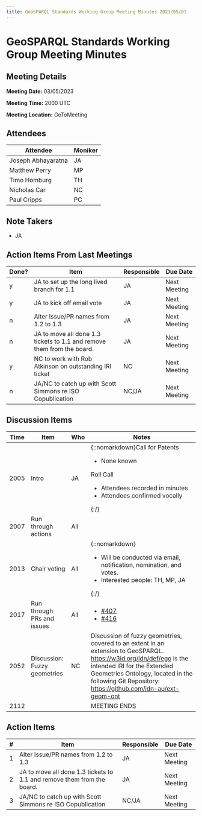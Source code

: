 ```yaml
---
title: GeoSPARQL Standards Working Group Meeting Minutes 2023/05/03
---
```

# GeoSPARQL Standards Working Group Meeting Minutes
## Meeting Details
**Meeting Date:** 03/05/2023

**Meeting Time:** 2000 UTC

**Meeting Location:** GoToMeeting  

## Attendees

| Attendee | Moniker |
| ---- | ---- |
| Joseph Abhayaratna | JA |
| Matthew Perry | MP |
| Timo Homburg | TH |
| Nicholas Car | NC |
| Paul Cripps | PC |


## Note Takers
- JA

## Action Items From Last Meetings

| Done? | Item | Responsible | Due Date |
| ---- | ---- | ---- | --- |
| y | JA to set up the long lived branch for 1.1 | JA | Next Meeting |
| y | JA to kick off email vote | JA | Next Meeting |
| n | Alter Issue/PR names from 1.2 to 1.3 | JA | Next Meeting |
| n | JA to move all done 1.3 tickets to 1.1 and remove them from the board. | JA | Next Meeting |
| y | NC to work with Rob Atkinson on outstanding IRI ticket | NC | Next Meeting |
| n | JA/NC to catch up with Scott Simmons re ISO Copublication | NC/JA | Next Meeting |

## Discussion Items

| Time | Item | Who | Notes |
| ---- | ---- | ---- | ---- |
| 2005 | Intro | JA | {::nomarkdown}Call for Patents<ul><li>None known</li></ul>Roll Call<ul><li>Attendees recorded in minutes</li><li>Attendees confirmed vocally</li></ul>{:/} |
| 2007 | Run through actions | All | |
| 2013 | Chair voting | All | {::nomarkdown}<ul><li>Will be conducted via email, notification, nomination, and votes.</li><li>Interested people: TH, MP, JA</li></ul>{:/} |
| 2017 | Run through PRs and issues | All | <ul><li>[#407](https://github.com/opengeospatial/ogc-geosparql/pull/407)</li><li>[#416](https://github.com/opengeospatial/ogc-geosparql/issues/416)</li></ul> |
| 2052 | Discussion: Fuzzy geometries | NC | Discussion of fuzzy geometries, covered to an extent in an extension to GeoSPARQL. https://w3id.org/idn/def/ego is the intended IRI for the Extended Geometries Ontology, located in the following Git Repository: https://github.com/idn-au/ext-geom-ont  |
| 2112 | | | MEETING ENDS |

## Action Items

| \# | Item | Responsible | Due Date |
| ---- | ---- | ---- | ---- |
| <span name="action_1">1</span> | Alter Issue/PR names from 1.2 to 1.3 | JA | Next Meeting |
| <span name="action_2">2</span> | JA to move all done 1.3 tickets to 1.1 and remove them from the board. | JA | Next Meeting |
| <span name="action_3">3</span> | JA/NC to catch up with Scott Simmons re ISO Copublication | NC/JA | Next Meeting |
